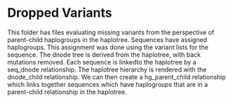 # Dropped Variants

This folder has files evaluating missing variants from the perspective of parent-child haplogroups in the haplotree. Sequences have assigned haplogroups. This assignment was done using the variant lists for the sequence. The dnode tree is derived from the haplotree, with back mutations removed. Each sequence is linkedto the haplotree by a seq_dnode relationship. The haplotree hierarchy is rendered with the dnode_child relationship. We can then create a hg_parent_child relationship which links together sequences which have haplogroups that are in a parent-child relationship in the haplotree. 

